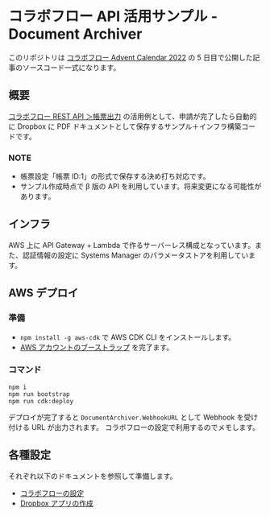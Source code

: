 # コラボフロー API 活用サンプル - Document Archiver

このリポジトリは [コラボフロー Advent Calendar 2022](https://qiita.com/advent-calendar/2022/collaboflow) の 5 日目で公開した記事のソースコード一式になります。

## 概要

[コラボフロー REST API ＞帳票出力](http://docs.collaboflow.com/api-docs/#/Document/outputPrint) の活用例として、申請が完了したら自動的に Dropbox に PDF ドキュメントとして保存するサンプル＋インフラ構築コードです。

### NOTE

- 帳票設定「帳票 ID:1」の形式で保存する決め打ち対応です。
- サンプル作成時点で β 版の API を利用しています。将来変更になる可能性があります。

## インフラ

AWS 上に API Gateway + Lambda で作るサーバーレス構成となっています。また、認証情報の設定に Systems Manager のパラメータストアを利用しています。

## AWS デプロイ

### 準備

- `npm install -g aws-cdk` で AWS CDK CLI をインストールします。
- [AWS アカウントのブーストラップ](https://aws.amazon.com/jp/getting-started/guides/setup-cdk/module-two/) を完了ます。

### コマンド

```shell
npm i
npm run bootstrap
npm run cdk:deploy
```

デプロイが完了すると `DocumentArchiver.WebhookURL` として Webhook を受け付ける URL が出力されます。
コラボフローの設定で利用するのでメモします。

## 各種設定

それぞれ以下のドキュメントを参照して準備します。

- [コラボフローの設定](./docs/config-collaboflow.md)
- [Dropbox アプリの作成](./docs/config-dropbox.md)
